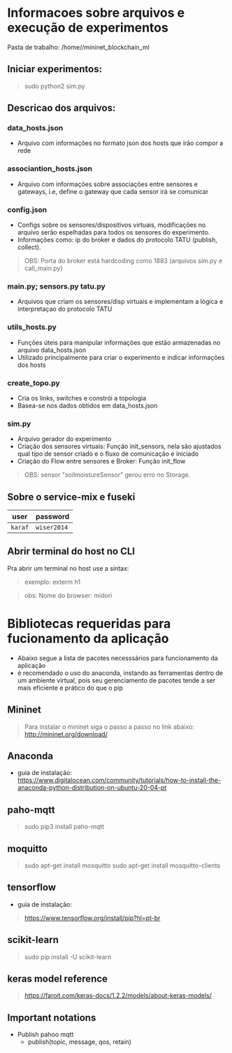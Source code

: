 # Informacoes sobre arquivos e execução de experimentos

Pasta de trabalho:
/home/<user of system >/mininet_blockchain_ml

## Iniciar experimentos:
> sudo python2 sim.py

## Descricao dos arquivos:

### data_hosts.json
- Arquivo com informações no formato json dos hosts que irão compor a rede
### associantion_hosts.json
- Arquivo com informações sobre associações entre sensores e gateways, i.e, define o gateway que cada sensor irá se comunicar
### config.json
- Configs sobre os sensores/dispositivos virtuais, modificações no arquivo serão espelhadas
para todos os sensores do experimento.
- Informações como: ip do broker e dados do protocolo TATU (publish, collect).

> OBS: Porta do broker está hardcoding como 1883 (arquivos sim.py e call_main.py)
### main.py; sensors.py tatu.py
- Arquivos que criam os sensores/disp virtuais e implementam a lógica e interpretaçao do 
protocolo TATU
### utils_hosts.py
- Funções úteis para manipular informações que estão armazenadas no arquivo data_hosts.json
- Utilizado principalmente para criar o experimento e indicar informações dos hosts
### create_topo.py
- Cria os links, switches e constrói a topologia
- Basea-se nos dados obtidos em data_hosts.json
### sim.py
- Arquivo gerador do experimento
- Criação dos sensores virtuais: Função init_sensors, nela são ajustados qual tipo de sensor criado e o fluxo de comunicação e iniciado
- Criação do Flow entre sensores e Broker: Função init_flow
> OBS: sensor "soilmoistureSensor" gerou erro no Storage.

## Sobre o service-mix e fuseki

 | user  | password |
 | -- | -- |
 | `karaf` | `wiser2014` |


## Abrir terminal do host no CLI
Pra abrir um terminal no host use a sintax: 
> <xterm> <hostname>
> exemplo: exterm h1

> obs: Nome do browser: midori​

# Bibliotecas requeridas para fucionamento da aplicação

- Abaixo segue a lista de pacotes necesssários para funcionamento da aplicação
- é recomendado o uso do anaconda, instando as ferramentas dentro de um ambiente virtual,
pois seu gerenciamento de pacotes tende a ser mais eficiente e prático do que o pip


## Mininet
> Para instalar o mininet siga o passo a passo no link abaixo:
http://mininet.org/download/

## Anaconda
- guia de instalação: https://www.digitalocean.com/community/tutorials/how-to-install-the-anaconda-python-distribution-on-ubuntu-20-04-pt

## paho-mqtt
> sudo pip3 install paho-mqtt


## moquitto
> sudo apt-get install mosquitto
> sudo apt-get install mosquitto-clients

## tensorflow
- guia de instalação: 
> https://www.tensorflow.org/install/pip?hl=pt-br

## scikit-learn
> sudo pip install -U scikit-learn

## keras model reference
> https://faroit.com/keras-docs/1.2.2/models/about-keras-models/

## Important notations
- Publish pahoo mqtt
    - publish(topic, message, qos, retain)
